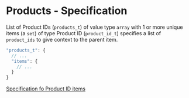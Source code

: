 # Products - Specification

List of Product IDs (`products_t`) of value type `array` with 1 or more unique items (a `set`) of type Product ID (`product_id_t`) specifies a list of `product_ids` to give context to the parent item.

```javascript
"products_t": {
  // ...
  "items": {
    // ...
  }
}
```

[Specification fo Product ID items](types/product_id-spec.en.md)
